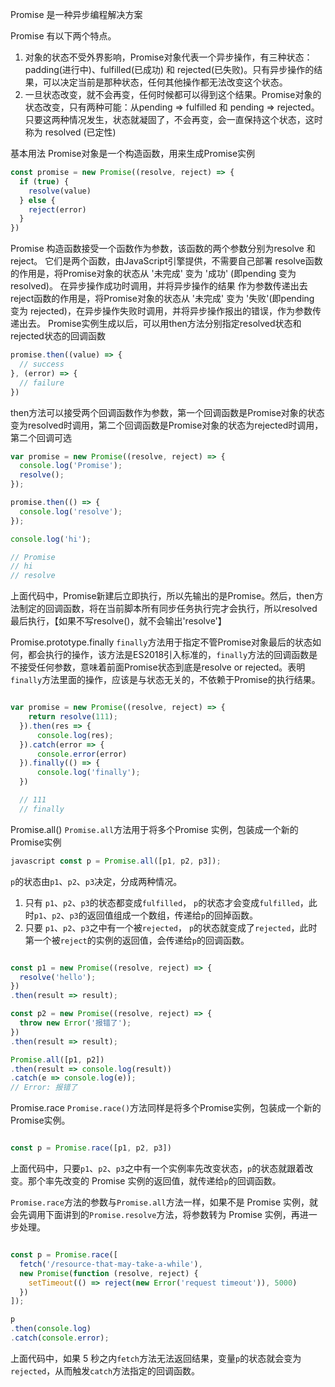 
Promise 是一种异步编程解决方案

Promise 有以下两个特点。
1. 对象的状态不受外界影响，Promise对象代表一个异步操作，有三种状态：padding(进行中)、fulfilled(已成功) 和 rejected(已失败)。只有异步操作的结果，可以决定当前是那种状态，任何其他操作都无法改变这个状态。
2. 一旦状态改变，就不会再变，任何时候都可以得到这个结果。Promise对象的状态改变，只有两种可能：从pending => fulfilled 和 pending => rejected。只要这两种情况发生，状态就凝固了，不会再变，会一直保持这个状态，这时称为 resolved (已定性)

基本用法
Promise对象是一个构造函数，用来生成Promise实例
```javascript
const promise = new Promise((resolve, reject) => {
  if (true) {
    resolve(value)
  } else {
    reject(error)
  }
})
```

Promise 构造函数接受一个函数作为参数，该函数的两个参数分别为resolve 和 reject。 它们是两个函数，由JavaScript引擎提供，不需要自己部署
resolve函数的作用是，将Promise对象的状态从 '未完成' 变为 '成功' (即pending 变为 resolved)。 在异步操作成功时调用，并将异步操作的结果 作为参数传递出去
reject函数的作用是，将Promise对象的状态从 '未完成' 变为 '失败'(即pending 变为 rejected)，在异步操作失败时调用，并将异步操作报出的错误，作为参数传递出去。
Promise实例生成以后，可以用then方法分别指定resolved状态和rejected状态的回调函数

```javascript
promise.then((value) => {
  // success
}, (error) => {
  // failure
})
```

then方法可以接受两个回调函数作为参数，第一个回调函数是Promise对象的状态变为resolved时调用，第二个回调函数是Promise对象的状态为rejected时调用，第二个回调可选

```javascript
var promise = new Promise((resolve, reject) => {
  console.log('Promise');
  resolve();
});

promise.then(() => {
  console.log('resolve');
});

console.log('hi');

// Promise
// hi
// resolve

```

上面代码中，Promise新建后立即执行，所以先输出的是Promise。然后，then方法制定的回调函数，将在当前脚本所有同步任务执行完才会执行，所以resolved最后执行，【如果不写resolve()，就不会输出'resolve'】


Promise.prototype.finally
`finally`方法用于指定不管Promise对象最后的状态如何，都会执行的操作，该方法是ES2018引入标准的，`finally`方法的回调函数是不接受任何参数，意味着前面Promise状态到底是resolve or rejected。表明 `finally`方法里面的操作，应该是与状态无关的，不依赖于Promise的执行结果。

```javascript

var promise = new Promise((resolve, reject) => {
    return resolve(111);
  }).then(res => {
      console.log(res);
  }).catch(error => {
      console.error(error)
  }).finally(() => {
      console.log('finally');
  })

  // 111
  // finally

```

Promise.all()
`Promise.all`方法用于将多个Promise 实例，包装成一个新的Promise实例

```javascript  
javascript const p = Promise.all([p1, p2, p3]);

```
`p`的状态由`p1`、`p2`、`p3`决定，分成两种情况。
1. 只有 `p1`、`p2`、`p3`的状态都变成`fulfilled`， `p`的状态才会变成`fulfilled`，此时`p1`、`p2`、`p3`的返回值组成一个数组，传递给`p`的回掉函数。
2. 只要 `p1`、`p2`、`p3`之中有一个被`rejected`， `p`的状态就变成了`rejected`，此时第一个被`reject`的实例的返回值，会传递给`p`的回调函数。

```javascript

const p1 = new Promise((resolve, reject) => {
  resolve('hello');
})
.then(result => result);

const p2 = new Promise((resolve, reject) => {
  throw new Error('报错了');
})
.then(result => result);

Promise.all([p1, p2])
.then(result => console.log(result))
.catch(e => console.log(e));
// Error: 报错了


```

Promise.race
`Promise.race()`方法同样是将多个Promise实例，包装成一个新的Promise实例。
```javascript

const p = Promise.race([p1, p2, p3])

```

上面代码中，只要`p1`、`p2`、`p3`之中有一个实例率先改变状态，`p`的状态就跟着改变。那个率先改变的 Promise 实例的返回值，就传递给`p`的回调函数。

`Promise.race`方法的参数与`Promise.all`方法一样，如果不是 Promise 实例，就会先调用下面讲到的`Promise.resolve`方法，将参数转为 Promise 实例，再进一步处理。

```javascript

const p = Promise.race([
  fetch('/resource-that-may-take-a-while'),
  new Promise(function (resolve, reject) {
    setTimeout(() => reject(new Error('request timeout')), 5000)
  })
]);

p
.then(console.log)
.catch(console.error);

```
上面代码中，如果 5 秒之内`fetch`方法无法返回结果，变量`p`的状态就会变为`rejected`，从而触发`catch`方法指定的回调函数。
